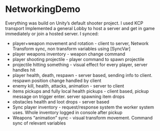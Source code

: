 # NetworkingDemo
Everything was build on Unity’s default shooter project. I used KCP transport
Implemented a general Lobby to host a server and get in game immediately or join a hosted server. 
I synced: 
- player+weapon movement and rotation - client to server, Network Transform sync, non transform variables using [SyncVar]
- player weapons inventory - weapon change command
- player shooting projectile - player command to spawn projectile
- projectile hitting something - visual effect for every player, server handles hit
- player health, death, respawn - server based, sending info to client. respawn position change handled by client
- enemy kill, health, attacks, animation - server to client
- items pickups and fully local health pickups - client based, pickup message on trigger enter. server spawning item drops
- obstacles health and loot drops - server based
- Sync player inventory - request/response system the worker system uses. Whole inventory logged in console after pickup
- Weapons “animation” sync - visual transform movement. Command sync of relevant variables